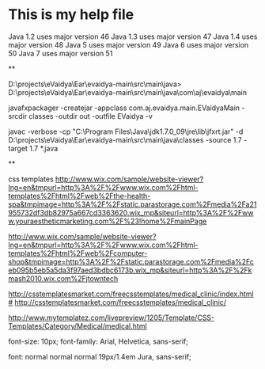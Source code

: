 # This is my help file

Java 1.2 uses major version 46
Java 1.3 uses major version 47
Java 1.4 uses major version 48
Java 5 uses major version 49
Java 6 uses major version 50
Java 7 uses major version 51

**

D:\projects\eVaidya\Ear\evaidya-main\src\main\java>
D:\projects\eVaidya\Ear\evaidya-main\src\main\java\com\aj\evaidya\main

javafxpackager -createjar -appclass com.aj.evaidya.main.EVaidyaMain -srcdir classes -outdir out -outfile EVaidya -v

javac -verbose -cp "C:\Program Files\Java\jdk1.7.0_09\jre\lib\jfxrt.jar" -d D:\projects\eVaidya\Ear\evaidya-main\src\main\java\classes -source 1.7 -target 1.7 *.java

**

css templates
http://www.wix.com/sample/website-viewer?lng=en&tmpurl=http%3A%2F%2Fwww.wix.com%2Fhtml-templates%2Fhtml%2Fweb%2Fthe-health-spa&tmpimage=http%3A%2F%2Fstatic.parastorage.com%2Fmedia%2Fa21955732df3db82975a667cd3363620.wix_mp&siteurl=http%3A%2F%2Fwww.youraestheticmarketing.com%2F%23!home%2FmainPage

http://www.wix.com/sample/website-viewer?lng=en&tmpurl=http%3A%2F%2Fwww.wix.com%2Fhtml-templates%2Fhtml%2Fweb%2Fcomputer-shop&tmpimage=http%3A%2F%2Fstatic.parastorage.com%2Fmedia%2Fceb095b5eb5a5da3f97aed3bdbc6173b.wix_mp&siteurl=http%3A%2F%2Fkmash2010.wix.com%2Fjtowntech

http://csstemplatesmarket.com/freecsstemplates/medical_clinic/index.html#
http://csstemplatesmarket.com/freecsstemplates/medical_clinic/

http://www.mytemplatez.com/livepreview/1205/Template/CSS-Templates/Category/Medical/medical.html

font-size: 10px;
font-family: Arial, Helvetica, sans-serif;

font: normal normal normal 19px/1.4em Jura, sans-serif;